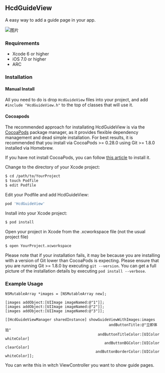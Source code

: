 HcdGuideView
------
A easy way to add a guide page in your app.

![图片](https://raw.githubusercontent.com/Jvaeyhcd/HcdGuideView/master/screen.gif)

### Requirements
* Xcode 6 or higher
* iOS 7.0 or higher
* ARC

### Installation
#### Manual Install

All you need to do is drop `HcdGuideView` files into your project, and add `#include "HcdGuideView.h"` to the top of classes that will use it.

#### Cocoapods
The recommended approach for installating HcdGuideView is via the [CocoaPods](https://cocoapods.org/) package manager, as it provides flexible dependency management and dead simple installation. For best results, it is recommended that you install via CocoaPods >= 0.28.0 using Git >= 1.8.0 installed via Homebrew.

If you have not install CocoaPods, you can follow [this article](http://www.jvaeyhcd.cc/2016/02/20/CocoaPods%E5%AE%89%E8%A3%85%E5%92%8C%E4%BD%BF%E7%94%A8%E6%95%99%E7%A8%8B/) to install it.

Change to the directory of your Xcode project:
``` bash
$ cd /path/to/YourProject
$ touch Podfile
$ edit Podfile
```

Edit your Podfile and add HcdGuideView:
``` bash
pod 'HcdGuideView'
```
Install into your Xcode project:
``` bash
$ pod install
```
Open your project in Xcode from the .xcworkspace file (not the usual project file)
``` bash
$ open YourProject.xcworkspace
```
Please note that if your installation fails, it may be because you are installing with a version of Git lower than CocoaPods is expecting. Please ensure that you are running Git >= 1.8.0 by executing `git --version`. You can get a full picture of the installation details by executing `pod install --verbose`.

### Example Usage

``` objc
NSMutableArray *images = [NSMutableArray new];

[images addObject:[UIImage imageNamed:@"1"]];
[images addObject:[UIImage imageNamed:@"2"]];
[images addObject:[UIImage imageNamed:@"3"]];

[[HcdGuideViewManager sharedInstance] showGuideViewWithImages:images
                                               andButtonTitle:@"立即体验"
                                          andButtonTitleColor:[UIColor whiteColor]
                                             andButtonBGColor:[UIColor clearColor]
                                         andButtonBorderColor:[UIColor whiteColor]];
```
You can write this in witch ViewController you want to show guide pages.
